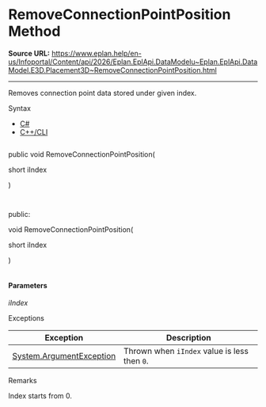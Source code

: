 # RemoveConnectionPointPosition Method

**Source URL:** https://www.eplan.help/en-us/Infoportal/Content/api/2026/Eplan.EplApi.DataModelu~Eplan.EplApi.DataModel.E3D.Placement3D~RemoveConnectionPointPosition.html

---

Removes connection point data stored under given index.

Syntax

- [C#](#i-syntax-CS)
- [C++/CLI](#i-syntax-CPP2005)

```
```
public void RemoveConnectionPointPosition( 

   short iIndex

)
```
```

```
```
public:

void RemoveConnectionPointPosition( 

   short iIndex

)
```
```

#### Parameters

*iIndex*

Exceptions

| Exception | Description |
| --- | --- |
| [System.ArgumentException](#) | Thrown when `iIndex` value is less then `0`. |

Remarks

Index starts from 0.
